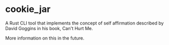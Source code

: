 # cookie_jar

A Rust CLI tool that implements the concept of self affirmation described by David Goggins in his book, Can't Hurt Me.

More information on this in the future.
